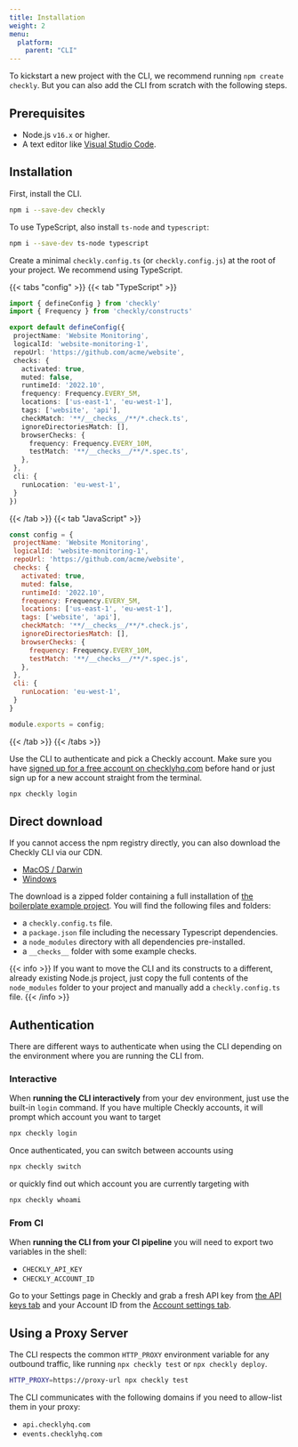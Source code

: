 ```yaml
---
title: Installation
weight: 2
menu:
  platform:
    parent: "CLI"
---
```


To kickstart a new project with the CLI, we recommend running `npm create checkly`. But you can also add the CLI
from scratch with the following steps.

## Prerequisites

- Node.js `v16.x` or higher.
- A text editor like [Visual Studio Code](https://code.visualstudio.com/).

## Installation

First, install the CLI.

```bash
npm i --save-dev checkly
```

To use TypeScript, also install `ts-node` and `typescript`:

```bash
npm i --save-dev ts-node typescript
```

Create a minimal `checkly.config.ts` (or `checkly.config.js`) at the root of your project. We recommend using TypeScript.

{{< tabs "config" >}}
{{< tab "TypeScript" >}}
 ```ts
import { defineConfig } from 'checkly'
import { Frequency } from 'checkly/constructs'

export default defineConfig({
  projectName: 'Website Monitoring',
  logicalId: 'website-monitoring-1',
  repoUrl: 'https://github.com/acme/website',
  checks: {
    activated: true,
    muted: false,
    runtimeId: '2022.10',
    frequency: Frequency.EVERY_5M,
    locations: ['us-east-1', 'eu-west-1'],
    tags: ['website', 'api'],
    checkMatch: '**/__checks__/**/*.check.ts',
    ignoreDirectoriesMatch: [],
    browserChecks: {
      frequency: Frequency.EVERY_10M,
      testMatch: '**/__checks__/**/*.spec.ts',
    },
  },
  cli: {
    runLocation: 'eu-west-1',
  }
})
 ```
{{< /tab >}}
{{< tab "JavaScript" >}}
 ```js
const config = {
  projectName: 'Website Monitoring',
  logicalId: 'website-monitoring-1',
  repoUrl: 'https://github.com/acme/website',
  checks: {
    activated: true,
    muted: false,
    runtimeId: '2022.10',
    frequency: Frequency.EVERY_5M,
    locations: ['us-east-1', 'eu-west-1'],
    tags: ['website', 'api'],
    checkMatch: '**/__checks__/**/*.check.js',
    ignoreDirectoriesMatch: [],
    browserChecks: {
      frequency: Frequency.EVERY_10M,
      testMatch: '**/__checks__/**/*.spec.js',
    },
  },
  cli: {
    runLocation: 'eu-west-1',
  }
}

module.exports = config;
 ```
{{< /tab >}}
{{< /tabs >}}

Use the CLI to authenticate and pick a Checkly account. Make sure you have [signed up for a free account on checklyhq.com](https://www.checklyhq.com/)
before hand or just sign up for a new account straight from the terminal.

```bash
npx checkly login
```
## Direct download

If you cannot access the npm registry directly, you can also download the Checkly CLI via our CDN.

- [MacOS / Darwin](https://cdn.checklyhq.com/downloads/checkly-cli/4.0.8/darwin/checkly.zip)
- [Windows](https://cdn.checklyhq.com/downloads/checkly-cli/4.0.8/windows/checkly.zip)

The download is a zipped folder containing a full installation of [the boilerplate example project](https://github.com/checkly/checkly-cli/tree/main/examples/boilerplate-project).
You will find the following files and folders:
- a `checkly.config.ts` file.
- a `package.json` file including the necessary Typescript dependencies.
- a `node_modules` directory with all dependencies pre-installed.
- a `__checks__` folder with some example checks.

{{< info >}}
If you want to move the CLI and its constructs to a different, already existing Node.js project, just copy the full contents
of the `node_modules` folder to your project and manually add a `checkly.config.ts` file.
{{< /info >}}


## Authentication

There are different ways to authenticate when using the CLI depending on the environment where you are running the CLI from.

### Interactive

When **running the CLI interactively** from your dev environment, just use the built-in `login` command. If you have multiple
Checkly accounts, it will prompt which account you want to target

```bash
npx checkly login
```

Once authenticated, you can switch between accounts using

```bash
npx checkly switch
```

or quickly find out which account you are currently targeting with

```bash
npx checkly whoami
```

### From CI

When **running the CLI from your CI pipeline** you will need to export two variables in the shell:
- `CHECKLY_API_KEY`
- `CHECKLY_ACCOUNT_ID`

Go to your Settings page in Checkly and grab a fresh API key from [the API keys tab](https://app.checklyhq.com/settings/user/api-keys) and your
Account ID from the [Account settings tab](https://app.checklyhq.com/settings/account/general).

## Using a Proxy Server

The CLI respects the common `HTTP_PROXY` environment variable for any outbound traffic, like running `npx checkly test`
or `npx checkly deploy`. 

```bash
HTTP_PROXY=https://proxy-url npx checkly test
```

The CLI communicates with the following domains if you need to allow-list them in your proxy:
- `api.checklyhq.com`
- `events.checklyhq.com`
